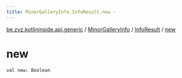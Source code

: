 ```yaml
---
title: MinorGalleryInfo.InfoResult.new - 
---
```


[be.zvz.kotlininside.api.generic](../../index.html) / [MinorGalleryInfo](../index.html) / [InfoResult](index.html) / [new](./new.html)

# new

`val new: Boolean`